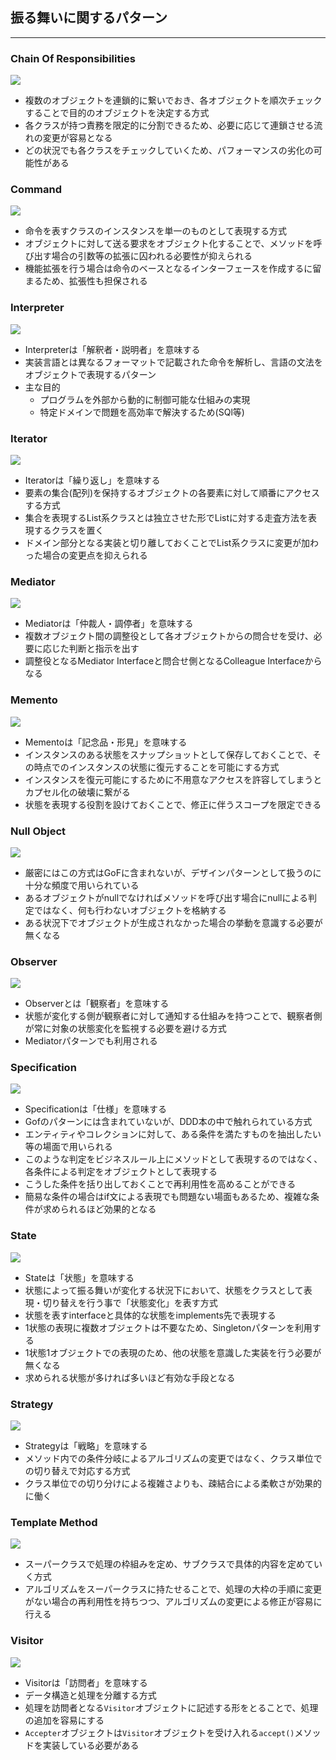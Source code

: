 ## 振る舞いに関するパターン
---

### Chain Of Responsibilities

![](https://designpatternsphp.readthedocs.io/ja/latest/_images/uml.png)

- 複数のオブジェクトを連鎖的に繋いでおき、各オブジェクトを順次チェックすることで目的のオブジェクトを決定する方式
- 各クラスが持つ責務を限定的に分割できるため、必要に応じて連鎖させる流れの変更が容易となる
- どの状況でも各クラスをチェックしていくため、パフォーマンスの劣化の可能性がある

### Command

![](https://designpatternsphp.readthedocs.io/ja/latest/_images/uml1.png)

- 命令を表すクラスのインスタンスを単一のものとして表現する方式
- オブジェクトに対して送る要求をオブジェクト化することで、メソッドを呼び出す場合の引数等の拡張に囚われる必要性が抑えられる
- 機能拡張を行う場合は命令のベースとなるインターフェースを作成するに留まるため、拡張性も担保される

### Interpreter

![](https://designpatternsphp.readthedocs.io/ja/latest/_images/uml2.png)

- Interpreterは「解釈者・説明者」を意味する
- 実装言語とは異なるフォーマットで記載された命令を解析し、言語の文法をオブジェクトで表現するパターン
- 主な目的
  - プログラムを外部から動的に制御可能な仕組みの実現
  - 特定ドメインで問題を高効率で解決するため(SQl等)

### Iterator

![](https://designpatternsphp.readthedocs.io/ja/latest/_images/uml3.png)

- Iteratorは「繰り返し」を意味する
- 要素の集合(配列)を保持するオブジェクトの各要素に対して順番にアクセスする方式
- 集合を表現するList系クラスとは独立させた形でListに対する走査方法を表現するクラスを置く
- ドメイン部分となる実装と切り離しておくことでList系クラスに変更が加わった場合の変更点を抑えられる

### Mediator

![](https://designpatternsphp.readthedocs.io/ja/latest/_images/uml4.png)

- Mediatorは「仲裁人・調停者」を意味する
- 複数オブジェクト間の調整役として各オブジェクトからの問合せを受け、必要に応じた判断と指示を出す
- 調整役となるMediator Interfaceと問合せ側となるColleague Interfaceからなる

### Memento

![](https://designpatternsphp.readthedocs.io/ja/latest/_images/uml5.png)

- Mementoは「記念品・形見」を意味する
- インスタンスのある状態をスナップショットとして保存しておくことで、その時点でのインスタンスの状態に復元することを可能にする方式
- インスタンスを復元可能にするために不用意なアクセスを許容してしまうとカプセル化の破壊に繋がる
- 状態を表現する役割を設けておくことで、修正に伴うスコープを限定できる

### Null Object

![](https://designpatternsphp.readthedocs.io/ja/latest/_images/uml6.png)

- 厳密にはこの方式はGoFに含まれないが、デザインパターンとして扱うのに十分な頻度で用いられている
- あるオブジェクトがnullでなければメソッドを呼び出す場合にnullによる判定ではなく、何も行わないオブジェクトを格納する
- ある状況下でオブジェクトが生成されなかった場合の挙動を意識する必要が無くなる

### Observer

![](https://designpatternsphp.readthedocs.io/ja/latest/_images/uml7.png)

- Observerとは「観察者」を意味する
- 状態が変化する側が観察者に対して通知する仕組みを持つことで、観察者側が常に対象の状態変化を監視する必要を避ける方式
- Mediatorパターンでも利用される

### Specification

![](https://designpatternsphp.readthedocs.io/ja/latest/_images/uml8.png)

- Specificationは「仕様」を意味する
- Gofのパターンには含まれていないが、DDD本の中で触れられている方式
- エンティティやコレクションに対して、ある条件を満たすものを抽出したい等の場面で用いられる
- このような判定をビジネスルール上にメソッドとして表現するのではなく、各条件による判定をオブジェクトとして表現する
- こうした条件を括り出しておくことで再利用性を高めることができる
- 簡易な条件の場合はif文による表現でも問題ない場面もあるため、複雑な条件が求められるほど効果的となる

### State

![](https://designpatternsphp.readthedocs.io/ja/latest/_images/uml9.png)

- Stateは「状態」を意味する
- 状態によって振る舞いが変化する状況下において、状態をクラスとして表現・切り替えを行う事で「状態変化」を表す方式
- 状態を表すinterfaceと具体的な状態をimplements先で表現する
- 1状態の表現に複数オブジェクトは不要なため、Singletonパターンを利用する
- 1状態1オブジェクトでの表現のため、他の状態を意識した実装を行う必要が無くなる
- 求められる状態が多ければ多いほど有効な手段となる

### Strategy

![](https://designpatternsphp.readthedocs.io/ja/latest/_images/uml10.png)

- Strategyは「戦略」を意味する
- メソッド内での条件分岐によるアルゴリズムの変更ではなく、クラス単位での切り替えで対応する方式
- クラス単位での切り分けによる複雑さよりも、疎結合による柔軟さが効果的に働く

### Template Method

![](https://designpatternsphp.readthedocs.io/ja/latest/_images/uml11.png)

- スーパークラスで処理の枠組みを定め、サブクラスで具体的内容を定めていく方式
- アルゴリズムをスーパークラスに持たせることで、処理の大枠の手順に変更がない場合の再利用性を持ちつつ、アルゴリズムの変更による修正が容易に行える

### Visitor

![](https://designpatternsphp.readthedocs.io/ja/latest/_images/uml12.png)

- Visitorは「訪問者」を意味する
- データ構造と処理を分離する方式
- 処理を訪問者となる`Visitor`オブジェクトに記述する形をとることで、処理の追加を容易にする
- `Accepter`オブジェクトは`Visitor`オブジェクトを受け入れる`accept()`メソッドを実装している必要がある